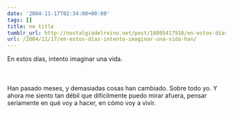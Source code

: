 ```yaml
---
date: '2004-11-17T02:34:00+00:00'
tags: []
title: no title
tumblr_url: http://nostalgiadelreino.net/post/18895417916/en-estos-días-intento-imaginar-una-vida-han
url: /2004/11/17/en-estos-días-intento-imaginar-una-vida-han/
---
```


<p>En estos días, intento imaginar una vida.<br/><br/><br/><br/>Han pasado meses, y demasiadas cosas han cambiado. Sobre todo yo. Y ahora me siento tan débil que difícilmente puedo mirar afuera, pensar seriamente en qué voy a hacer, en cómo voy a vivir. </p><div class="blogger-post-footer"><img width="1" height="1" src="https://blogger.googleusercontent.com/tracker/1180118427259117074-1676552549447945891?l=nostalgiadelreino.blogspot.com" alt=""/></div>